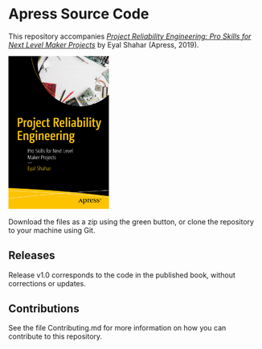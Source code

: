# Apress Source Code

This repository accompanies [*Project Reliability Engineering: Pro Skills for Next Level Maker Projects*](https://www.apress.com/9781484250167) by Eyal Shahar (Apress, 2019).

[comment]: #cover
<img src="book_cover.jpg" width="200">

Download the files as a zip using the green button, or clone the repository to your machine using Git.

## Releases

Release v1.0 corresponds to the code in the published book, without corrections or updates.

## Contributions

See the file Contributing.md for more information on how you can contribute to this repository.
